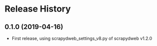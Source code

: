 Release History
===============
0.1.0 (2019-04-16)
------------------
- First release, using scrapydweb_settings_v8.py of scrapydweb v1.2.0
